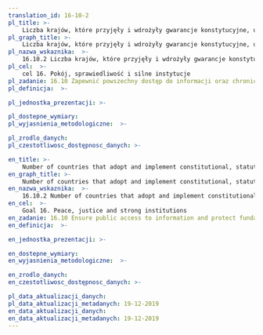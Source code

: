 ```yaml
---
translation_id: 16-10-2
pl_title: >-
    Liczba krajów, które przyjęły i wdrożyły gwarancje konstytucyjne, ustawowe i/lub polityczne dla publicznego dostępu do informacji
pl_graph_title: >-
    Liczba krajów, które przyjęły i wdrożyły gwarancje konstytucyjne, ustawowe i/lub polityczne dla publicznego dostępu do informacji
pl_nazwa_wskaznika:  >-
    16.10.2 Liczba krajów, które przyjęły i wdrożyły gwarancje konstytucyjne, ustawowe i/lub polityczne dla publicznego dostępu do informacji
pl_cel:  >-
    cel 16. Pokój, sprawiedliwość i silne instytucje
pl_zadanie: 16.10 Zapewnić powszechny dostęp do informacji oraz chronić podstawowe wolności, zgodnie z krajową legislacją i międzynarodowymi porozumieniami
pl_definicja:  >-

pl_jednostka_prezentacji: >-

pl_dostepne_wymiary:
pl_wyjasnienia_metodologiczne:  >-

pl_zrodlo_danych:
pl_czestotliwosc_dostępnosc_danych: >-

en_title: >-
    Number of countries that adopt and implement constitutional, statutory and/or policy guarantees for public access to information
en_graph_title: >-
    Number of countries that adopt and implement constitutional, statutory and/or policy guarantees for public access to information
en_nazwa_wskaznika:  >-
    16.10.2 Number of countries that adopt and implement constitutional, statutory and/or policy guarantees for public access to information
en_cel:  >-
    Goal 16. Peace, justice and strong institutions
en_zadanie: 16.10 Ensure public access to information and protect fundamental freedoms, in accordance with national legislation and international agreements
en_definicja:  >-

en_jednostka_prezentacji: >-

en_dostepne_wymiary:
en_wyjasnienia_metodologiczne:  >-

en_zrodlo_danych:
en_czestotliwosc_dostępnosc_danych: >-

pl_data_aktualizacji_danych:  
pl_data_aktualizacji_metadanych: 19-12-2019
en_data_aktualizacji_danych:  
en_data_aktualizacji_metadanych: 19-12-2019
---
```

